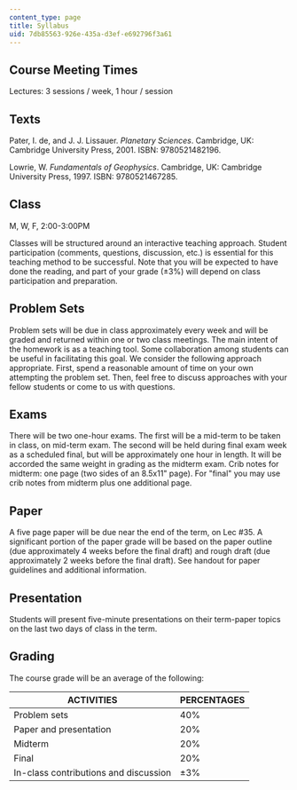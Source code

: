 ```yaml
---
content_type: page
title: Syllabus
uid: 7db85563-926e-435a-d3ef-e692796f3a61
---
```


Course Meeting Times
--------------------

Lectures: 3 sessions / week, 1 hour / session

Texts
-----

Pater, I. de, and J. J. Lissauer. _Planetary Sciences_. Cambridge, UK: Cambridge University Press, 2001. ISBN: 9780521482196.

Lowrie, W. _Fundamentals of Geophysics_. Cambridge, UK: Cambridge University Press, 1997. ISBN: 9780521467285.

Class
-----

M, W, F, 2:00-3:00PM

Classes will be structured around an interactive teaching approach. Student participation (comments, questions, discussion, etc.) is essential for this teaching method to be successful. Note that you will be expected to have done the reading, and part of your grade (±3%) will depend on class participation and preparation.

Problem Sets
------------

Problem sets will be due in class approximately every week and will be graded and returned within one or two class meetings. The main intent of the homework is as a teaching tool. Some collaboration among students can be useful in facilitating this goal. We consider the following approach appropriate. First, spend a reasonable amount of time on your own attempting the problem set. Then, feel free to discuss approaches with your fellow students or come to us with questions.

Exams
-----

There will be two one-hour exams. The first will be a mid-term to be taken in class, on mid-term exam. The second will be held during final exam week as a scheduled final, but will be approximately one hour in length. It will be accorded the same weight in grading as the midterm exam. Crib notes for midterm: one page (two sides of an 8.5x11" page). For "final" you may use crib notes from midterm plus one additional page.

Paper
-----

A five page paper will be due near the end of the term, on Lec #35. A significant portion of the paper grade will be based on the paper outline (due approximately 4 weeks before the final draft) and rough draft (due approximately 2 weeks before the final draft). See handout for paper guidelines and additional information.

Presentation
------------

Students will present five-minute presentations on their term-paper topics on the last two days of class in the term.

Grading
-------

The course grade will be an average of the following:

| ACTIVITIES | PERCENTAGES |
| --- | --- |
| Problem sets | 40% |
| Paper and presentation | 20% |
| Midterm | 20% |
| Final | 20% |
| In-class contributions and discussion | ±3%